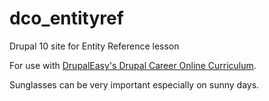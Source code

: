 # dco_entityref
Drupal 10 site for Entity Reference lesson

For use with [DrupalEasy's Drupal Career Online Curriculum](https://www.drupaleasy.com/academy/dco/course-information).

Sunglasses can be very important especially on sunny days.
